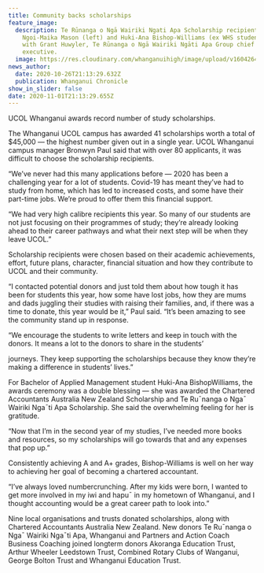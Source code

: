 ```yaml
---
title: Community backs scholarships
feature_image:
  description: Te Rūnanga o Ngā Wairiki Ngati Apa Scholarship recipients Te
    Ngoi-Maika Mason (left) and Huki-Ana Bishop-Williams (ex WHS student, right)
    with Grant Huwyler, Te Rūnanga o Ngā Wairiki Ngāti Apa Group chief
    executive.
  image: https://res.cloudinary.com/whanganuihigh/image/upload/v1604264633/News/Huki-Ana_BishopWilliams._chron_27.10.20_ex.jpg
news_author:
  date: 2020-10-26T21:13:29.632Z
  publication: Whanganui Chronicle
show_in_slider: false
date: 2020-11-01T21:13:29.655Z
---
```

UCOL Whanganui awards record number of study scholarships.

The Whanganui UCOL campus has awarded 41 scholarships worth a total of $45,000 — the highest number given out in a single year. UCOL Whanganui campus manager Bronwyn Paul said that with over 80 applicants, it was difficult to choose the scholarship recipients.

“We’ve never had this many applications before — 2020 has been a challenging year for a lot of students. Covid-19 has meant they’ve had to study from home, which has led to increased costs, and some have their part-time jobs. We’re proud to offer them this financial support.

“We had very high calibre recipients this year. So many of our students are not just focusing on their programmes of study; they’re already looking ahead to their career pathways and what their next step will be when they leave UCOL.”

Scholarship recipients were chosen based on their academic achievements, effort, future plans, character, financial situation and how they contribute to UCOL and their community.

“I contacted potential donors and just told them about how tough it has been for students this year, how some have lost jobs, how they are mums and dads juggling their studies with raising their families, and, if there was a time to donate, this year would be it,” Paul said. “It’s been amazing to see the community stand up in response.

“We encourage the students to write letters and keep in touch with the donors. It means a lot to the donors to share in the students’

journeys. They keep supporting the scholarships because they know they’re making a difference in students’ lives.”

For Bachelor of Applied Management student Huki-Ana BishopWilliams, the awards ceremony was a double blessing — she was awarded the Chartered Accountants Australia New Zealand Scholarship and Te Ru¯nanga o Nga¯ Wairiki Nga¯ti Apa Scholarship. She said the overwhelming feeling for her is gratitude.

“Now that I’m in the second year of my studies, I’ve needed more books and resources, so my scholarships will go towards that and any expenses that pop up.”

Consistently achieving A and A+ grades, Bishop-Williams is well on her way to achieving her goal of becoming a chartered accountant.

“I’ve always loved numbercrunching. After my kids were born, I wanted to get more involved in my iwi and hapu¯ in my hometown of Whanganui, and I thought accounting would be a great career path to look into.”

Nine local organisations and trusts donated scholarships, along with Chartered Accountants Australia New Zealand. New donors Te Ru¯nanga o Nga¯ Wairiki Nga¯ti Apa, Whanganui and Partners and Action Coach Business Coaching joined longterm donors Akoranga Education Trust, Arthur Wheeler Leedstown Trust, Combined Rotary Clubs of Wanganui, George Bolton Trust and Whanganui Education Trust.